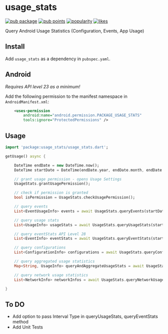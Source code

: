 # usage_stats

[![pub package](https://img.shields.io/pub/v/usage_stats.svg)](https://pub.dartlang.org/packages/usage_stats)
[![pub points](https://img.shields.io/pub/points/usage_stats?logo=dart)](https://pub.dev/packages/usage_stats/score)
[![popularity](https://img.shields.io/pub/popularity/usage_stats?logo=dart)](https://pub.dev/packages/usage_stats/score)
[![likes](https://img.shields.io/pub/likes/usage_stats?logo=dart)](https://pub.dev/packages/usage_stats/score)

Query Android Usage Statistics (Configuration, Events, App Usage)

## Install

Add `usage_stats` as a dependency in `pubspec.yaml`.

## Android

_Requires API level 23 as a minimum!_

Add the following permission to the manifest namespace in `AndroidManifest.xml`:

```xml
    <uses-permission
        android:name="android.permission.PACKAGE_USAGE_STATS"
        tools:ignore="ProtectedPermissions" />
```

## Usage

```dart
import 'package:usage_stats/usage_stats.dart';

getUsage() async {

    DateTime endDate = new DateTime.now();
    DateTime startDate = DateTime(endDate.year, endDate.month, endDate.day, 0, 0, 0);

    // grant usage permission - opens Usage Settings
    UsageStats.grantUsagePermission();

    // check if permission is granted
    bool isPermission = UsageStats.checkUsagePermission();

    // query events
    List<EventUsageInfo> events = await UsageStats.queryEvents(startDate, endDate);

    // query usage stats
    List<UsageInfo> usageStats = await UsageStats.queryUsageStats(startDate, endDate);

    // query eventStats API Level 28
    List<EventInfo> eventStats = await UsageStats.queryEventStats(startDate, endDate);

    // query configurations
    List<ConfigurationInfo> configurations = await UsageStats.queryConfiguration(startDate, endDate);

    // query aggregated usage statistics
    Map<String, UsageInfo> queryAndAggregateUsageStats = await UsageStats.queryAndAggregateUsageStats(startDate, endDate);

    // query network usage statistics
    List<NetworkInfo> networkInfos = await UsageStats.queryNetworkUsageStats(startDate, endDate, networkType: NetworkType.all);

}
```

## To DO

- Add option to pass Interval Type in queryUsageStats, queryEventStats method
- Add Unit Tests
